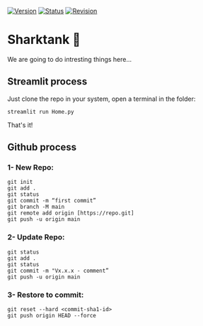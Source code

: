 [![Version](https://img.shields.io/badge/Version-0.1.2-blue)](https://sharktank.streamlit.app)
[![Status](https://img.shields.io/badge/Status-Candlestick_chart-yellow)](https://sharktank.streamlit.app)
[![Revision](https://img.shields.io/badge/Last_Edit-04_Nov_2023-green)](https://sharktank.streamlit.app)

# Sharktank 🦈
We are going to do intresting things here...

## Streamlit process
Just clone the repo in your system, open a terminal in the folder:
```
streamlit run Home.py
```
That's it!

## Github process

### 1- New Repo:
```
git init
git add .
git status
git commit -m “first commit”
git branch -M main
git remote add origin [https://repo.git]
git push -u origin main
```

### 2- Update Repo:
```
git status
git add .
git status
git commit -m "Vx.x.x - comment”
git push -u origin main
```

### 3- Restore to commit:
```
git reset --hard <commit-sha1-id>
git push origin HEAD --force
```
